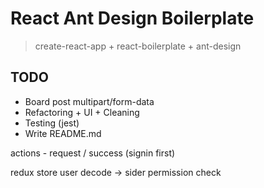 # React Ant Design Boilerplate

> create-react-app + react-boilerplate + ant-design

## TODO

- Board post multipart/form-data
- Refactoring + UI + Cleaning
- Testing (jest)
- Write README.md


actions - request / success (signin first)


redux store user decode -> sider permission check